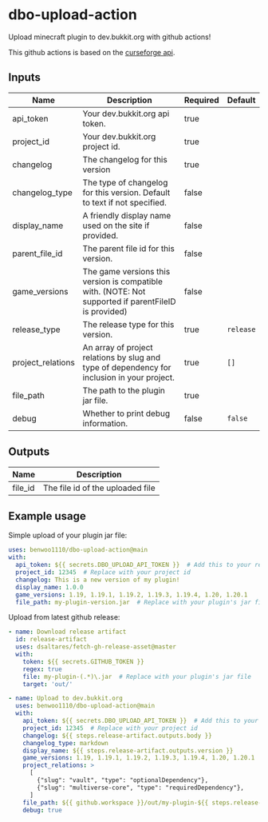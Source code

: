 # dbo-upload-action
Upload minecraft plugin to dev.bukkit.org with github actions!

This github actions is based on the [curseforge api](https://support.curseforge.com/en/support/solutions/articles/9000197321-curseforge-api).

## Inputs
| Name | Description | Required | Default |
| --- | --- | --- | --- |
| api_token | Your dev.bukkit.org api token. | true | |
| project_id | Your dev.bukkit.org project id. | true | |
| changelog | The changelog for this version | true | |
| changelog_type | The type of changelog for this version. Default to text if not specified. | false | |
| display_name | A friendly display name used on the site if provided. | false | |
| parent_file_id | The parent file id for this version. | false | |
| game_versions | The game versions this version is compatible with. (NOTE: Not supported if parentFileID is provided) | false | |
| release_type | The release type for this version. | true | `release` |
| project_relations | An array of project relations by slug and type of dependency for inclusion in your project. | true | `[]` |
| file_path | The path to the plugin jar file. | true | |
| debug | Whether to print debug information. | false | `false` |

## Outputs
| Name | Description |
| --- | --- |
| file_id | The file id of the uploaded file |

## Example usage
Simple upload of your plugin jar file:
```yaml
uses: benwoo1110/dbo-upload-action@main
with:
  api_token: ${{ secrets.DBO_UPLOAD_API_TOKEN }}  # Add this to your repo's secrets
  project_id: 12345  # Replace with your project id
  changelog: This is a new version of my plugin!
  display_name: 1.0.0
  game_versions: 1.19, 1.19.1, 1.19.2, 1.19.3, 1.19.4, 1.20, 1.20.1
  file_path: my-plugin-version.jar  # Replace with your plugin's jar file
```

Upload from latest github release:
```yaml
- name: Download release artifact
  id: release-artifact
  uses: dsaltares/fetch-gh-release-asset@master
  with:
    token: ${{ secrets.GITHUB_TOKEN }}
    regex: true
    file: my-plugin-(.*)\.jar  # Replace with your plugin's jar file
    target: 'out/'

- name: Upload to dev.bukkit.org
  uses: benwoo1110/dbo-upload-action@main
  with:
    api_token: ${{ secrets.DBO_UPLOAD_API_TOKEN }}  # Add this to your repo's secrets
    project_id: 12345  # Replace with your project id
    changelog: ${{ steps.release-artifact.outputs.body }}
    changelog_type: markdown
    display_name: ${{ steps.release-artifact.outputs.version }}
    game_versions: 1.19, 1.19.1, 1.19.2, 1.19.3, 1.19.4, 1.20, 1.20.1
    project_relations: >
      [
        {"slug": "vault", "type": "optionalDependency"},
        {"slug": "multiverse-core", "type": "requiredDependency"},
      ]
    file_path: ${{ github.workspace }}/out/my-plugin-${{ steps.release-artifact.outputs.version }}.jar
    debug: true
  ```
